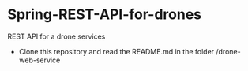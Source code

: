 # Spring-REST-API-for-drones
REST API for a drone services
* Clone this repository and read the README.md in the folder /drone-web-service
